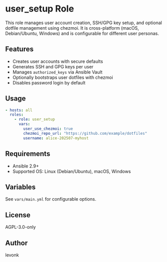 # user_setup Role

This role manages user account creation, SSH/GPG key setup, and optional dotfile management using chezmoi. It is cross-platform (macOS, Debian/Ubuntu, Windows) and is configurable for different user personas.

## Features
- Creates user accounts with secure defaults
- Generates SSH and GPG keys per user
- Manages `authorized_keys` via Ansible Vault
- Optionally bootstraps user dotfiles with chezmoi
- Disables password login by default

## Usage
```yaml
- hosts: all
  roles:
    - role: user_setup
      vars:
        user_use_chezmoi: true
        chezmoi_repo_url: "https://github.com/example/dotfiles"
        username: alice-202507-myhost
```

## Requirements
- Ansible 2.9+
- Supported OS: Linux (Debian/Ubuntu), macOS, Windows

## Variables
See `vars/main.yml` for configurable options.

## License
AGPL-3.0-only

## Author
levonk
